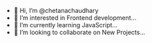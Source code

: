- 👋 Hi, I’m @chetanachaudhary
- 👀 I’m interested in Frontend development...
- 🌱 I’m currently learning JavaScript...
- 💞️ I’m looking to collaborate on New Projects...


<!---
chetanachaudhary/chetanachaudhary is a ✨ special ✨ repository because its `README.md` (this file) appears on your GitHub profile.
You can click the Preview link to take a look at your changes.
--->
